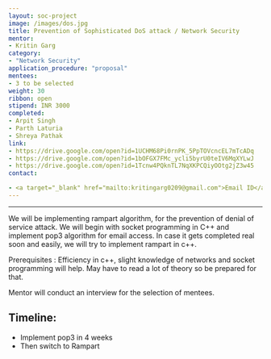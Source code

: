```yaml
---
layout: soc-project
image: /images/dos.jpg
title: Prevention of Sophisticated DoS attack / Network Security
mentor:
- Kritin Garg
category: 
- "Network Security"
application_procedure: "proposal"
mentees:
- 3 to be selected
weight: 30
ribbon: open
stipend: INR 3000
completed:
- Arpit Singh
- Parth Laturia
- Shreya Pathak
link:
- https://drive.google.com/open?id=1UCHM68Pi0rnPK_5PpTOVcncEL7mTcADq
- https://drive.google.com/open?id=1bOFGX7FMc_ycli5byrU0teIV6MqXYLwJ
- https://drive.google.com/open?id=1Tcnw4PQknTL7NqXKPCQiyOOtg2jZ3w45
contact:

- <a target="_blank" href="mailto:kritingarg0209@gmail.com">Email ID</a> - kritingarg0209@gmail.com
---
```

---

We will be implementing rampart algorithm, for the prevention of denial of service attack. We will begin with socket programming in C++  and implement pop3 algorithm for email access. In case it gets completed real soon and easily, we will try to implement rampart in c++. 

<!--break-->

Prerequisites : Efficiency in c++, slight knowledge of networks and socket programming will help. May have to read a lot of theory so be prepared for that.

<!--break-->

Mentor will conduct an interview for the selection of mentees.

<!--break-->

## Timeline:
- Implement pop3 in 4 weeks 
- Then switch to Rampart


